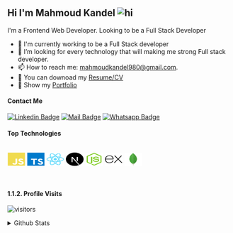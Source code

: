 ##  Hi I'm Mahmoud Kandel <img src="https://user-images.githubusercontent.com/1303154/88677602-1635ba80-d120-11ea-84d8-d263ba5fc3c0.gif" width="28px" height="28px" alt="hi">

I'm a Frontend Web Developer. Looking to be a Full Stack Developer

<!-- TODO: Add last video link -->

-   🔭 I'm currently working to be a Full Stack developer
-   🤔 I’m looking for every technology that will making me strong Full stack developer.
-   📫 How to reach me: mahmoudkandel980@gmail.com.
-   📃 You can downoad my [Resume/CV](https://github.com/mahmoudkandel980/mahmoudkandel980/blob/main/MahmoudKandel_Frontend.pdf)
-   🔗 Show my [Portfolio](https://mahmoud-kandel.netlify.app/)

#### Contact Me

[![Linkedin Badge](https://img.shields.io/badge/-Linkedin-0e76a8?style=flat&labelColor=white&logo=linkedin&logoColor=0e76a8)](https://www.linkedin.com/in/mahmoud-kandel/) [![Mail Badge](https://img.shields.io/badge/-Gmail-c0392b?style=flat&labelColor=white&logo=gmail&logoColor=c0392b)](mailto:mahmoudkandel980@gmail.com) [![Whatsapp Badge](https://img.shields.io/badge/-Whatsapp-gree?style=flat&labelColor=white&logo=whatsapp&logoColor=gree)](https://wa.me/+201122442622)

#### Top Technologies

<div style="display: inline_block"><br>
  <img align="center" alt="Rafa-Js" height="30" width="40" src="https://raw.githubusercontent.com/devicons/devicon/master/icons/javascript/javascript-plain.svg">
  <img align="center" alt="Rafa-Ts" height="30" width="40" src="https://raw.githubusercontent.com/devicons/devicon/master/icons/typescript/typescript-plain.svg">
  <img align="center" alt="Rafa-React" height="30" width="40" src="https://raw.githubusercontent.com/devicons/devicon/master/icons/react/react-original.svg">
  <img align="center" alt="Rafa-nextjs" height="30" width="40" src="https://raw.githubusercontent.com/devicons/devicon/master/icons/nextjs/nextjs-original.svg">
  <img align="center" alt="Rafa-nodejs" height="30" width="40" src="https://raw.githubusercontent.com/devicons/devicon/master/icons/nodejs/nodejs-original.svg">
  <img align="center" alt="Rafa-express" height="30" width="40" src="https://raw.githubusercontent.com/devicons/devicon/master/icons/express/express-original.svg">
  <img align="center" alt="Rafa-mongodb" height="30" width="40" src="https://raw.githubusercontent.com/devicons/devicon/master/icons/mongodb/mongodb-original.svg">

<br />
<br />
<br />

 #### 1.1.2. Profile Visits

![visitors](https://visitor-badge.glitch.me/badge?page_id=mahmoudkandel980.mahmoudkandel980&left_color=green&right_color=red)

<details>
<summary>
Github Stats
</summary>

<br />

<div>
  <a href="https://github.com/mahmoudkandel980">
  <img height="180em" src="https://github-readme-stats.vercel.app/api?username=mahmoudkandel980&show_icons=true&theme=dracula&include_all_commits=true&count_private=true"/>
  <img height="180em" src="https://github-readme-stats.vercel.app/api/top-langs/?username=mahmoudkandel980&layout=compact&langs_count=16&theme=dracula"/>
</div>

</details>
